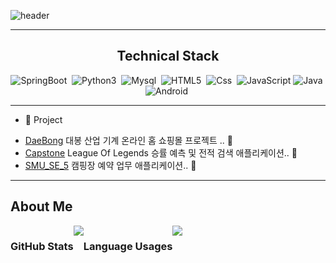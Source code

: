 ![header](https://capsule-render.vercel.app/api?type=waving&color=BB88CC&height=300&section=header&text=AMIVAYUN&fontSize=70&fontColor=4E4351)



- - -
<h2 align = "center"> Technical Stack  </h2>
<p align = "center"> 
    <img alt = "SpringBoot" src="https://img.shields.io/badge/SpringBoot-BB88CC?style=flat-square&logo=SpringBoot&logoColor=white"/>&nbsp
    <img alt = "Python3"src="https://img.shields.io/badge/Python-7DB4FF?style=flat-square&logo=Python&logoColor=white"/>&nbsp
    <img alt = "Mysql" src="https://img.shields.io/badge/Mysql-00DCFF?style=flat-square&logo=Mysql&logoColor=white"/>&nbsp
    <img alt = "HTML5" src="https://img.shields.io/badge/HTML5-35FCEC?style=flat-square&logo=HTML5&logoColor=white"/>&nbsp
    <img alt="Css" src ="https://img.shields.io/badge/CSS3-1572B6.svg?&style=flat_square&logo=CSS3&logoColor=white"/>&nbsp
    <img alt="JavaScript" src ="https://img.shields.io/badge/JavaScriipt-F7DF1E?&style=flat-square&logo=JavaScript&logoColor=black"/>
    <img alt="Java" src ="https://img.shields.io/badge/Java-1572CC.svg?&style=flat_square&logo=CSS3&logoColor=white"/>&nbsp
    <img alt="Android" src ="https://img.shields.io/badge/Java-A586AE.svg?&style=flat_square&logo=Android&logoColor=white"/>&nbsp
</p>


- - -

+ :open_file_folder: Project
- [DaeBong](https://대봉eng.com, "대봉 온라인 쇼핑몰 프로젝트" ) 대봉 산업 기계 온라인 홈 쇼핑몰 프로젝트 .. :open_file_folder:
- [Capstone](https://github.com/AMIVAYUN/CapstoneDesign, "캡스톤 디자인" ) League Of Legends 승률 예측 및 전적 검색 애플리케이션.. :file_folder:
- [SMU_SE_5](https://github.com/AMIVAYUN/SMU_SE_5, "캠핑장 예약 애플리케이션 프로젝트" ) 캠핑장 예약 업무 애플리케이션.. :file_folder:


- - -

<h2> About Me </h2>

<div style="display:flex"> 
  <h3> GitHub Stats </h3>
  <img align="center" src="https://github-readme-stats.vercel.app/api/?username=amivayun&count_private=true" />
  
  <h3> Language Usages </h3>
  <img align="center" src="https://github-readme-stats.vercel.app/api/top-langs/?username=anuraghazra&layout=compact" />
  
  
</div>
